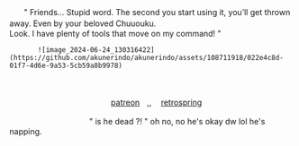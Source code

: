 ㅤㅤ" Friends… Stupid word. The second you start using it, you’ll get thrown away. Even by your beloved Chuuouku.
 ㅤㅤㅤㅤㅤㅤㅤㅤㅤㅤㅤㅤㅤㅤㅤㅤLook. I have plenty of tools that move on my command! " 


           ![image_2024-06-24_130316422](https://github.com/akunerindo/akunerindo/assets/108711918/022e4c8d-01f7-4d6e-9a53-5cb59a8b9978)
ㅤㅤㅤㅤ ㅤㅤ

ㅤㅤㅤㅤㅤㅤㅤㅤㅤㅤㅤㅤㅤㅤ[patreon](https://www.patreon.com/hajunnie)ㅤ,, ㅤ[retrospring](https://retrospring.net@rinchan777)


ㅤㅤㅤㅤㅤㅤㅤㅤㅤㅤㅤ" is he dead ?! " oh no, no he's okay dw lol he's napping.
<!--
**akunerindo/akunerindo** is a ✨ _special_ ✨ repository because its `README.md` (this file) appears on your GitHub profile.




-->
